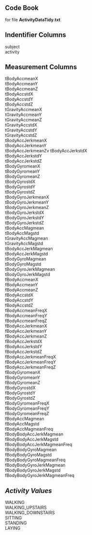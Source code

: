 ## **Code Book**
for file __ActivityDataTidy.txt__

## **Indentifier Columns**
subject<br/>
activity

## **Measurement Columns**
tBodyAccmeanX<br/>
tBodyAccmeanY<br/>
tBodyAccmeanZ<br/>
tBodyAccstdX<br/> 
tBodyAccstdY<br/> 
tBodyAccstdZ<br/> 
tGravityAccmeanX<br/> 
tGravityAccmeanY<br/> 
tGravityAccmeanZ<br/> 
tGravityAccstdX<br/> 
tGravityAccstdY<br/> 
tGravityAccstdZ<br/> 
tBodyAccJerkmeanX<br/> 
tBodyAccJerkmeanY<br/>
tBodyAccJerkmeanZv 
tBodyAccJerkstdX<br/>
tBodyAccJerkstdY <br/>
tBodyAccJerkstdZ<br/> 
tBodyGyromeanX<br/> 
tBodyGyromeanY <br/>
tBodyGyromeanZ<br/> 
tBodyGyrostdX<br/> 
tBodyGyrostdY<br/> 
tBodyGyrostdZ<br/> 
tBodyGyroJerkmeanX <br/>
tBodyGyroJerkmeanY<br/> 
tBodyGyroJerkmeanZ<br/> 
tBodyGyroJerkstdX<br/> 
tBodyGyroJerkstdY<br/> 
tBodyGyroJerkstdZ <br/>
tBodyAccMagmean<br/> 
tBodyAccMagstd <br/>
tGravityAccMagmean <br/>
tGravityAccMagstd <br/>
tBodyAccJerkMagmean <br/>
tBodyAccJerkMagstd <br/>
tBodyGyroMagmean <br/>
tBodyGyroMagstd <br/>
tBodyGyroJerkMagmean <br/>
tBodyGyroJerkMagstd <br/>
fBodyAccmeanX <br/>
fBodyAccmeanY <br/>
fBodyAccmeanZ <br/>
fBodyAccstdX <br/>
fBodyAccstdY <br/>
fBodyAccstdZ <br/>
fBodyAccmeanFreqX <br/>
fBodyAccmeanFreqY <br/>
fBodyAccmeanFreqZ <br/>
fBodyAccJerkmeanX <br/>
fBodyAccJerkmeanY <br/>
fBodyAccJerkmeanZ <br/>
fBodyAccJerkstdX <br/>
fBodyAccJerkstdY <br/>
fBodyAccJerkstdZ <br/>
fBodyAccJerkmeanFreqX <br/>
fBodyAccJerkmeanFreqY <br/>
fBodyAccJerkmeanFreqZ <br/>
fBodyGyromeanX <br/>
fBodyGyromeanY <br/>
fBodyGyromeanZ <br/>
fBodyGyrostdX <br/>
fBodyGyrostdY <br/>
fBodyGyrostdZ <br/>
fBodyGyromeanFreqX <br/>
fBodyGyromeanFreqY <br/>
fBodyGyromeanFreqZ <br/>
fBodyAccMagmean <br/>
fBodyAccMagstd <br/>
fBodyAccMagmeanFreq <br/>
fBodyBodyAccJerkMagmean <br/>
fBodyBodyAccJerkMagstd <br/>
fBodyBodyAccJerkMagmeanFreq <br/>
fBodyBodyGyroMagmean <br/>
fBodyBodyGyroMagstd <br/>
fBodyBodyGyroMagmeanFreq <br/>
fBodyBodyGyroJerkMagmean <br/>
fBodyBodyGyroJerkMagstd <br/>
fBodyBodyGyroJerkMagmeanFreq<br/>

## *Activity Values*
WALKING<br/>
WALKING_UPSTAIRS<br/>
WALKING_DOWNSTAIRS<br/>
SITTING<br/>
STANDING<br/>
LAYING<br/>
